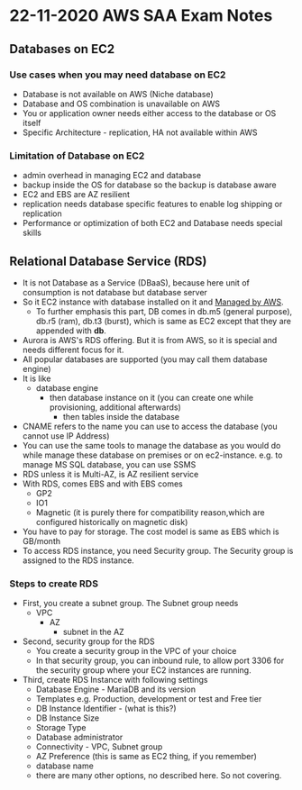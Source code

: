 # 22-11-2020 AWS SAA Exam Notes

## Databases on EC2

### Use cases when you may need database on EC2

* Database is not available on AWS (Niche database)
* Database and OS combination is unavailable on AWS
* You or application owner needs either access to the database or OS itself
* Specific Architecture - replication, HA not available within AWS

### Limitation of Database on EC2

* admin overhead in managing EC2 and database
* backup inside the OS for database so the backup is database aware
* EC2 and EBS are AZ resilient
* replication needs database specific features to enable log shipping or replication
* Performance or optimization of both EC2 and Database needs special skills

## Relational Database Service (RDS)

* It is not Database as a Service (DBaaS), because here unit of consumption is not database but database server
* So it EC2 instance with database installed on it and <ins>Managed by AWS</ins>.
  * To further emphasis this part, DB comes in db.m5 (general purpose), db.r5 (ram), db.t3 (burst), which is same as EC2 except that they are appended with **db**.
* Aurora is AWS's RDS offering. But it is from AWS, so it is special and needs different focus for it.
* All popular databases are supported (you may call them database engine)
* It is like
  * database engine
    * then database instance on it (you can create one while provisioning, additional afterwards)
      * then tables inside the database
* CNAME refers to the name you can use to access the database (you cannot use IP Address)
* You can use the same tools to manage the database as you would do while manage these database on premises or on ec2-instance. e.g. to manage MS SQL database, you can use SSMS
* RDS unless it is Multi-AZ, is AZ resilient service
* With RDS, comes EBS and with EBS comes
  * GP2
  * IO1
  * Magnetic (it is purely there for compatibility reason,which are configured historically on magnetic disk)
* You have to pay for storage. The cost model is same as EBS which is GB/month
* To access RDS instance, you need Security group. The Security group is assigned to the RDS instance.

### Steps to create RDS

* First, you create a subnet group. The Subnet group needs
  * VPC
    * AZ
      * subnet in the AZ
* Second, security group for the RDS
  * You create a security group in the VPC of your choice
  * In that security group, you can inbound rule, to allow port 3306 for the security group where your EC2 instances are running.
* Third, create RDS Instance with following settings
  * Database Engine - MariaDB and its version
  * Templates e.g. Production, development or test and Free tier
  * DB Instance Identifier - (what is this?)
  * DB Instance Size
  * Storage Type
  * Database administrator
  * Connectivity - VPC, Subnet group
  * AZ Preference (this is same as EC2 thing, if you remember)
  * database name
  * there are many other options, no described here. So not covering.

